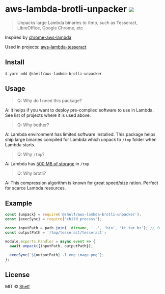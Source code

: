 # aws-lambda-brotli-unpacker ![](https://img.shields.io/badge/code_style-prettier-ff69b4.svg)

> Unpacks large Lambda binaries to /tmp, such as Tesseract, LibreOffice, Google Chrome, etc

Inspired by [chrome-aws-lambda](https://github.com/alixaxel/chrome-aws-lambda)

Used in projects: [aws-lambda-tesseract](https://github.com/shelfio/aws-lambda-tesseract)

## Install

```
$ yarn add @shelf/aws-lambda-brotli-unpacker
```

## Usage

> Q: Why do I need this package?

A: It helps if you want to deploy pre-compiled software to use in Lambda. See list of projects where it is used above.

> Q: Why bother?

A: Lambda environment has limited software installed. This package helps ship large binaries compiled for Lambda
which unpack to `/tmp` folder when Lambda starts.

> Q: Why `/tmp`?

A: Lambda has [500 MB of storage](https://docs.aws.amazon.com/lambda/latest/dg/running-lambda-code.html) in `/tmp`

> Q: Why brotli?

A: This compression algorithm is known for great speed/size ration. Perfect for scarce Lambda resources.

## Example

```js
const {unpack} = require('@shelf/aws-lambda-brotli-unpacker');
const {execSync} = require('child_process');

const inputPath = path.join(__dirname, '..', 'bin', 'tt.tar.br'); // for example, tesseract
const outputPath = '/tmp/tesseract/tesseract';

module.exports.handler = async event => {
  await unpack({inputPath, outputPath});

  execSync(`${outputPath} -l eng image.png`);
};
```

## License

MIT © [Shelf](https://shelf.io)
